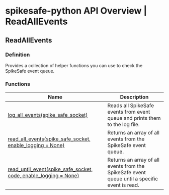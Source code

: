 # spikesafe-python API Overview | ReadAllEvents

## ReadAllEvents

### Definition
Provides a collection of helper functions you can use to check the SpikeSafe event queue.

### Functions
| Name | Description |
| - | - |
| [log_all_events(spike_safe_socket)](/spikesafe_python_lib_docs/ReadAllEvents/log_all_events/README.md) | Reads all SpikeSafe events from event queue and prints them to the log file. |
| [read_all_events(spike_safe_socket, enable_logging = None)](/spikesafe_python_lib_docs/ReadAllEvents/read_all_events/README.md) | Returns an array of all events from the SpikeSafe event queue. |
| [read_until_event(spike_safe_socket, code, enable_logging = None)](/spikesafe_python_lib_docs/ReadAllEvents/read_until_event/README.md) | Returns an array of all events from the SpikeSafe event queue until a specific event is read. |